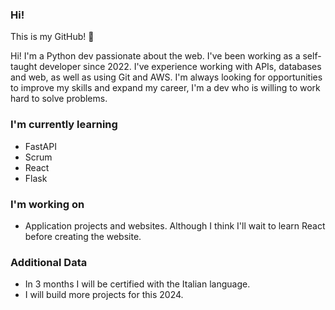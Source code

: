### Hi! 
This is my GitHub! 👋

 Hi! I'm a Python dev passionate about the web. I've been working as a self-taught developer since 2022. I've experience working with APIs, databases and web, as well as using Git and AWS.
I'm always looking for opportunities to improve my skills and expand my career, I'm a dev who is willing to work hard to solve problems. 

###  I'm currently learning
- FastAPI
- Scrum
- React
- Flask
  
###  I'm working on
- Application projects and websites. Although I think I'll wait to learn React before creating the website.
  
### Additional Data
- In 3 months I will be certified with the Italian language.
- I will build more projects for this 2024.
